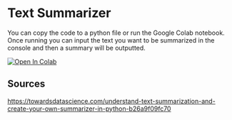 # Text Summarizer

You can copy the code to a python file or run the Google Colab notebook. Once running you can input the text you want to be summarized in the console and then a summary will be outputted.

[![Open In Colab](https://colab.research.google.com/assets/colab-badge.svg)](https://colab.research.google.com/github/isaiahbjork/text_summarizer/blob/main/text_summarizer.ipynb)

## Sources
https://towardsdatascience.com/understand-text-summarization-and-create-your-own-summarizer-in-python-b26a9f09fc70
